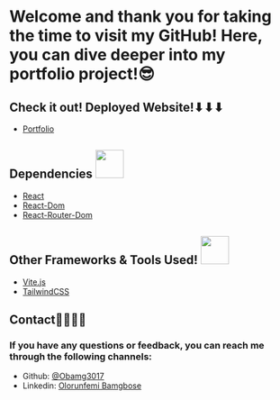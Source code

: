 <h1>Welcome and thank you for taking the time to visit my GitHub! Here, you can dive deeper into my portfolio project!😎</h1> 
<h2>Check it out! Deployed Website!⬇⬇⬇</h2>
<ul>
  <a
  href="http://www.olorunfemi-bamgbose.com"
  target="_blank"
  rel="noopener noreferrer"
>
  <li>Portfolio</li>
</a>
</ul>
<h2>Dependencies
  <img src="https://cdn.jsdelivr.net/gh/devicons/devicon/icons/react/react-original-wordmark.svg" height="50" width="50" />
</h2>
<ul>
  <a
  href="https://legacy.reactjs.org/"
  target="_blank"
  rel="noopener noreferrer"
>
  <li>React</li>
</a>
  <a
  href="https://legacy.reactjs.org/docs/react-dom.html"
  target="_blank"
  rel="noopener noreferrer"
>
  <li>React-Dom</li>
</a>
  <a
  href="https://reactrouter.com/en/main"
  target="_blank"
  rel="noopener noreferrer"
>
  <li>React-Router-Dom</li>
</a>
</ul>  
<h2>Other Frameworks & Tools Used! 
  <img src="https://cdn.jsdelivr.net/gh/devicons/devicon/icons/tailwindcss/tailwindcss-plain.svg" height="50" width="50" />
</h2>
<ul>
  <a
  href="https://vitejs.dev/"
  target="_blank"
  rel="noopener noreferrer"
>
  <li>Vite.js</li>
</a>
  <a
  href="https://tailwindcss.com/"
  target="_blank"
  rel="noopener noreferrer"
  className="text-[#ca8a04] mx-2 font-bold"
>
  <li>TailwindCSS</li>
</a>
</ul> 
<h2>Contact👨🏾‍💻📰</h2>
<h3>If you have any questions or feedback, you can reach me through the following channels:</h3>  
<ul>
<li>Github:
<a
  href="https://github.com/Obamg3017"
  target="_blank"
  rel="noopener noreferrer"
>
  @Obamg3017
</a>
</li>  
<li>Linkedin:
<a
  href="https://www.linkedin.com/in/olorunfemi-bamgbose/"
  target="_blank"
  rel="noopener noreferrer"
>
  Olorunfemi Bamgbose
</a>
</li>  
</ul>
